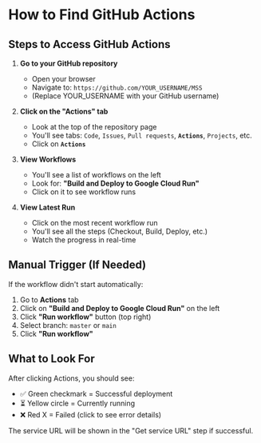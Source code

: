 # How to Find GitHub Actions

## Steps to Access GitHub Actions

1. **Go to your GitHub repository**
   - Open your browser
   - Navigate to: `https://github.com/YOUR_USERNAME/MSS`
   - (Replace YOUR_USERNAME with your GitHub username)

2. **Click on the "Actions" tab**
   - Look at the top of the repository page
   - You'll see tabs: `Code`, `Issues`, `Pull requests`, **`Actions`**, `Projects`, etc.
   - Click on **`Actions`**

3. **View Workflows**
   - You'll see a list of workflows on the left
   - Look for: **"Build and Deploy to Google Cloud Run"**
   - Click on it to see workflow runs

4. **View Latest Run**
   - Click on the most recent workflow run
   - You'll see all the steps (Checkout, Build, Deploy, etc.)
   - Watch the progress in real-time

## Manual Trigger (If Needed)

If the workflow didn't start automatically:

1. Go to **Actions** tab
2. Click on **"Build and Deploy to Google Cloud Run"** on the left
3. Click **"Run workflow"** button (top right)
4. Select branch: `master` or `main`
5. Click **"Run workflow"**

## What to Look For

After clicking Actions, you should see:
- ✅ Green checkmark = Successful deployment
- ⏳ Yellow circle = Currently running
- ❌ Red X = Failed (click to see error details)

The service URL will be shown in the "Get service URL" step if successful.


